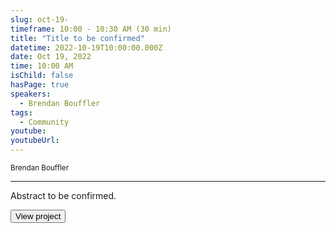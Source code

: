 ```yaml
---
slug: oct-19-
timeframe: 10:00 - 10:30 AM (30 min)
title: "Title to be confirmed"
datetime: 2022-10-19T10:00:00.000Z
date: Oct 19, 2022
time: 10:00 AM
isChild: false
hasPage: true
speakers:
  - Brendan Bouffler
tags:
  - Community
youtube: 
youtubeUrl: 
---
```

<div className="mb-4">
  <small className="typo-small">
Brendan Bouffler
  </small>
</div>

<hr className="border-t border-gray-50 mb-4 opacity-20" />

Abstract to be confirmed.

<div>
  <Button to="https://aws.amazon.com/" variant="secondary" size="md" arrow>
    View project
  </Button>
</div>